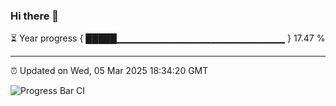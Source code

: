 ### Hi there 👋

⏳ Year progress { █████▁▁▁▁▁▁▁▁▁▁▁▁▁▁▁▁▁▁▁▁▁▁▁▁▁ } 17.47 %

---

⏰ Updated on Wed, 05 Mar 2025 18:34:20 GMT

![Progress Bar CI](https://github.com/DhruviPatel157/GitHub-Actions-Demo/workflows/Progress%20Bar%20CI/badge.svg)
